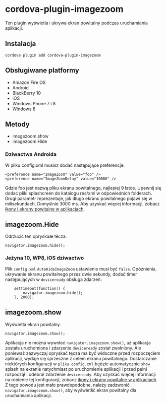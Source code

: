 <!---
    Licensed to the Apache Software Foundation (ASF) under one
    or more contributor license agreements.  See the NOTICE file
    distributed with this work for additional information
    regarding copyright ownership.  The ASF licenses this file
    to you under the Apache License, Version 2.0 (the
    "License"); you may not use this file except in compliance
    with the License.  You may obtain a copy of the License at

      http://www.apache.org/licenses/LICENSE-2.0

    Unless required by applicable law or agreed to in writing,
    software distributed under the License is distributed on an
    "AS IS" BASIS, WITHOUT WARRANTIES OR CONDITIONS OF ANY
    KIND, either express or implied.  See the License for the
    specific language governing permissions and limitations
    under the License.
-->

# cordova-plugin-imagezoom

Ten plugin wyświetla i ukrywa ekran powitalny podczas uruchamiania aplikacji.

## Instalacja

    cordova plugin add cordova-plugin-imagezoom
    

## Obsługiwane platformy

*   Amazon Fire OS
*   Android
*   BlackBerry 10
*   iOS
*   Windows Phone 7 i 8
*   Windows 8

## Metody

*   imagezoom.show
*   imagezoom.Hide

### Dziwactwa Androida

W pliku config.xml musisz dodać następujące preferencje:

    <preference name="ImageZoom" value="foo" />
    <preference name="ImageZoomDelay" value="10000" />
    

Gdzie foo jest nazwą pliku ekranu powitalnego, najlepiej 9 łatce. Upewnij się dodać pliki splashcreen do katalogu res/xml w odpowiednich folderach. Drugi parametr reprezentuje, jak długo ekranu powitalnego pojawi się w milisekundach. Domyślnie 3000 ms. Aby uzyskać więcej informacji, zobacz [ikony i ekrany powitalne w aplikacjach][1].

 [1]: http://cordova.apache.org/docs/en/edge/config_ref_images.md.html

## imagezoom.Hide

Odrzucić ten opryskaæ têcza.

    navigator.imagezoom.hide();
    

### Jeżyna 10, WP8, iOS dziwactwo

Plik `config.xml` `AutoHideImageZoom` ustawienie musi być `false`. Opóźnienia, ukrywanie ekranu powitalnego przez dwie sekundy, dodać timer następujących w `deviceready` obsługa zdarzeń:

        setTimeout(function() {
            navigator.imagezoom.hide();
        }, 2000);
    

## imagezoom.show

Wyświetla ekran powitalny.

    navigator.imagezoom.show();
    

Aplikacja nie można wywołać `navigator.imagezoom.show()`, aż aplikacja została uruchomiona i zdarzenie `deviceready` został zwolniony. Ale ponieważ zazwyczaj opryskać tęcza ma być widoczne przed rozpoczęciem aplikacji, wydaje się sprzeczne z celem ekranu powitalnego. Dostarczanie niektórych konfiguracji w `pliku config.xml` będzie automatycznie `show` splash na ekranie natychmiast po uruchomienie aplikacji i przed pełni rozpoczął i odebrał zdarzenie `deviceready`. Aby uzyskać więcej informacji na robienie tej konfiguracji, zobacz [ikony i ekrany powitalne w aplikacjach][1]. Z tego powodu jest mało prawdopodobne, należy zadzwonić `navigator.imagezoom.show()`, aby wyświetlić ekran powitalny dla uruchamiania aplikacji.
